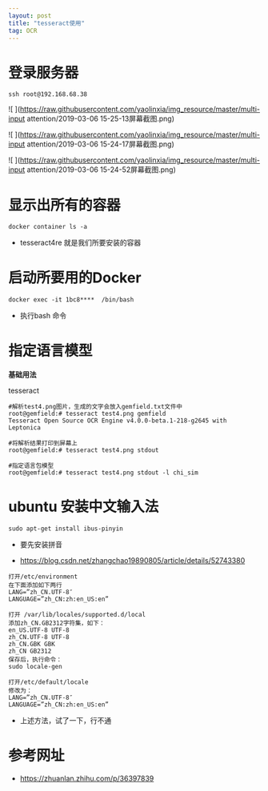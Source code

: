 ```yaml
---
layout: post
title: "tesseract使用"
tag: OCR
---
```


# **登录服务器**

~~~
ssh root@192.168.68.38
~~~

![ ](https://raw.githubusercontent.com/yaolinxia/img_resource/master/multi-input attention/2019-03-06 15-25-13屏幕截图.png)

![ ](https://raw.githubusercontent.com/yaolinxia/img_resource/master/multi-input attention/2019-03-06 15-24-17屏幕截图.png)

![ ](https://raw.githubusercontent.com/yaolinxia/img_resource/master/multi-input attention/2019-03-06 15-24-52屏幕截图.png)

# **显示出所有的容器**

~~~
docker container ls -a
~~~

- tesseract4re 就是我们所要安装的容器



# **启动所要用的Docker**

~~~
docker exec -it 1bc8****  /bin/bash
~~~

- 执行bash 命令





# 指定语言模型

**基础用法**

tesseract <imagename> <outputbase>

```text
#解析test4.png图片，生成的文字会放入gemfield.txt文件中
root@gemfield:# tesseract test4.png gemfield
Tesseract Open Source OCR Engine v4.0.0-beta.1-218-g2645 with Leptonica

#将解析结果打印到屏幕上
root@gemfield:# tesseract test4.png stdout

#指定语言包模型
root@gemfield:# tesseract test4.png stdout -l chi_sim
```

# **ubuntu 安装中文输入法**

~~~
sudo apt-get install ibus-pinyin
~~~

- 要先安装拼音

- <https://blog.csdn.net/zhangchao19890805/article/details/52743380>

~~~
打开/etc/environment
在下面添加如下两行
LANG=”zh_CN.UTF-8″
LANGUAGE=”zh_CN:zh:en_US:en”

打开 /var/lib/locales/supported.d/local
添加zh_CN.GB2312字符集，如下：
en_US.UTF-8 UTF-8
zh_CN.UTF-8 UTF-8
zh_CN.GBK GBK
zh_CN GB2312
保存后，执行命令：
sudo locale-gen

打开/etc/default/locale
修改为：
LANG=”zh_CN.UTF-8″
LANGUAGE=”zh_CN:zh:en_US:en”
~~~

- 上述方法，试了一下，行不通

# **参考网址**

- <https://zhuanlan.zhihu.com/p/36397839>